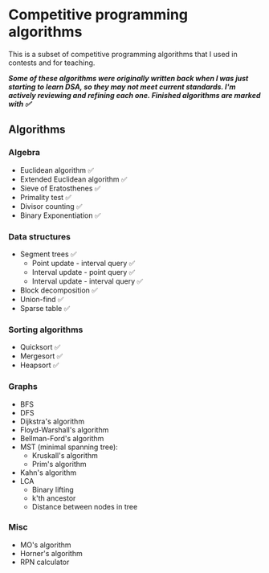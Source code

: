# Competitive programming algorithms

This is a subset of competitive programming algorithms that I used in contests and for teaching.

***Some of these algorithms were originally written back when I was just starting to learn DSA, so they may not meet current standards. I'm actively reviewing and refining each one. Finished algorithms are marked with ✅***

## Algorithms

### Algebra

- Euclidean algorithm ✅
- Extended Euclidean algorithm ✅
- Sieve of Eratosthenes ✅
- Primality test ✅
- Divisor counting ✅
- Binary Exponentiation ✅

### Data structures

- Segment trees ✅
  - Point update - interval query ✅
  - Interval update - point query ✅
  - Interval update - interval query ✅
- Block decomposition ✅
- Union-find ✅
- Sparse table ✅

### Sorting algorithms

- Quicksort ✅
- Mergesort ✅
- Heapsort ✅

### Graphs

- BFS
- DFS
- Dijkstra's algorithm
- Floyd-Warshall's algorithm
- Bellman-Ford's algorithm
- MST (minimal spanning tree):
  - Kruskall's algorithm
  - Prim's algorithm
- Kahn's algorithm
- LCA
  - Binary lifting
  - k'th ancestor
  - Distance between nodes in tree

### Misc

- MO's algorithm
- Horner's algorithm
- RPN calculator
